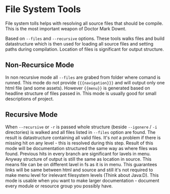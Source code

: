# File System Tools

File system tolls helps with resolving all source files that should be compile.
This is the most important weapon of Doctor Mark Downt.

Based on `--files` and `--recursive` options.
These tools walks files and build datastructure which is then used for loading all source files and setting paths during compilation.
Location of files is significant for output structure.


## Non-Recursice Mode

In non recursive mode all `--files` are grabed from folder where comand is runned.
This mode do not provide `{{{navigation}}}` and will output only one html file (and some assets).
However `{{menu}}` is generated based on headline structure of files passed in.
This mode is usually good for small descriptions of project.

## Recursive Mode

When `--recursive` or `-r` is passed whole structure (beside `--igonere` / `-i` directories) is walked and all files listed in `--files` option are found.
The result is datastructure containing all valid files. It's *not* a problem if there is missing hit on any level - this is resolved during this step.
Result of this mode will be documentation structured the same way as where files was found.
Previous hits in every branch are significant for lavels in menu. Anyway structure of output is still the same as location in source.
This means file can be on different lavel in fs as it is in menu. This guarantees links will be same between html and source and still it's
not required to make menu level for irelevant filesystem levels (Think about Java:D).
This mode is usable when you want to make larger documentation - document every module or resource group you possibly have.
